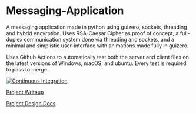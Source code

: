 # Messaging-Application
A messaging application made in python using guizero, sockets, threading and hybrid encyrption. Uses RSA-Caesar Cipher as proof of concept, a full-duplex communication system done via threading and sockets, and a minimal and simplistic user-interface with animations made fully in guizero.

Uses Github Actions to automatically test both the server and client files on the latest versions of Windows, macOS, and ubuntu. Every test is required to pass to merge.

[![Continuous Integration](https://github.com/tomm13/Chat-Application/actions/workflows/continuous-integration.yml/badge.svg?branch=master)](https://github.com/tomm13/Chat-Application/actions/workflows/continuous-integration.yml)

[Project Writeup](https://catrustorg-my.sharepoint.com/:w:/r/personal/117438_combertonvc_org/_layouts/15/doc2.aspx?sourcedoc=%7B75D62613-B7AE-4724-A8B9-E3878D56DED6%7D&file=Project%20Analysis.docx&action=default&mobileredirect=true&DefaultItemOpen=1&ct=1672700762214&wdOrigin=OFFICECOM-WEB.START.EDGEWORTH&cid=13409898-ed8a-4772-8482-e721059107db)

[Project Design Docs](https://www.figma.com/file/gWLmDuu4jKXoQdtIyG4X6V/Chat-Window?node-id=0%3A1&t=DO3ko3LmS1zUumcu-1)
